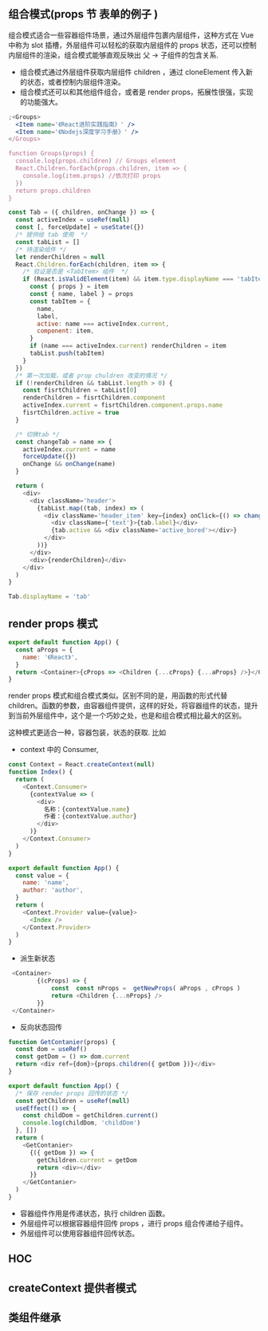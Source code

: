 ## 组合模式(props 节 表单的例子 )

组合模式适合一些容器组件场景，通过外层组件包裹内层组件，这种方式在 Vue 中称为 slot 插槽，外层组件可以轻松的获取内层组件的 props 状态，还可以控制内层组件的渲染，组合模式能够直观反映出 父 -> 子组件的包含关系.

- 组合模式通过外层组件获取内层组件 children ，通过 cloneElement 传入新的状态，或者控制内层组件渲染。
- 组合模式还可以和其他组件组合，或者是 render props，拓展性很强，实现的功能强大。

```jsx
;<Groups>
  <Item name='《React进阶实践指南》' />
  <Item name='《Nodejs深度学习手册》' />
</Groups>

function Groups(props) {
  console.log(props.children) // Groups element
  React.Children.forEach(props.children, item => {
    console.log(item.props) //依次打印 props
  })
  return props.children
}
```

```js
const Tab = ({ children, onChange }) => {
  const activeIndex = useRef(null)
  const [, forceUpdate] = useState({})
  /* 提供给 tab 使用  */
  const tabList = []
  /* 待渲染组件 */
  let renderChildren = null
  React.Children.forEach(children, item => {
    /* 验证是否是 <TabItem> 组件  */
    if (React.isValidElement(item) && item.type.displayName === 'tabItem') {
      const { props } = item
      const { name, label } = props
      const tabItem = {
        name,
        label,
        active: name === activeIndex.current,
        component: item,
      }
      if (name === activeIndex.current) renderChildren = item
      tabList.push(tabItem)
    }
  })
  /* 第一次加载，或者 prop chuldren 改变的情况 */
  if (!renderChildren && tabList.length > 0) {
    const fisrtChildren = tabList[0]
    renderChildren = fisrtChildren.component
    activeIndex.current = fisrtChildren.component.props.name
    fisrtChildren.active = true
  }

  /* 切换tab */
  const changeTab = name => {
    activeIndex.current = name
    forceUpdate({})
    onChange && onChange(name)
  }

  return (
    <div>
      <div className='header'>
        {tabList.map((tab, index) => (
          <div className='header_item' key={index} onClick={() => changeTab(tab.name)}>
            <div className={'text'}>{tab.label}</div>
            {tab.active && <div className='active_bored'></div>}
          </div>
        ))}
      </div>
      <div>{renderChildren}</div>
    </div>
  )
}

Tab.displayName = 'tab'
```

## render props 模式

```js
export default function App() {
  const aProps = {
    name: '《React》',
  }
  return <Container>{cProps => <Children {...cProps} {...aProps} />}</Container>
}
```

render props 模式和组合模式类似。区别不同的是，用函数的形式代替 children。函数的参数，由容器组件提供，这样的好处，将容器组件的状态，提升到当前外层组件中，这个是一个巧妙之处，也是和组合模式相比最大的区别。

这种模式更适合一种，容器包装，状态的获取. 比如

- context 中的 Consumer,

```js
const Context = React.createContext(null)
function Index() {
  return (
    <Context.Consumer>
      {contextValue => (
        <div>
          名称：{contextValue.name}
          作者：{contextValue.author}
        </div>
      )}
    </Context.Consumer>
  )
}

export default function App() {
  const value = {
    name: 'name',
    author: 'author',
  }
  return (
    <Context.Provider value={value}>
      <Index />
    </Context.Provider>
  )
}
```

- 派生新状态

```js
 <Container>
        {(cProps) => {
            const  const nProps =  getNewProps( aProps , cProps )
            return <Children {...nProps} />
        }}
 </Container>
```

- 反向状态回传

```js
function GetContanier(props) {
  const dom = useRef()
  const getDom = () => dom.current
  return <div ref={dom}>{props.children({ getDom })}</div>
}

export default function App() {
  /* 保存 render props 回传的状态 */
  const getChildren = useRef(null)
  useEffect(() => {
    const childDom = getChildren.current()
    console.log(childDom, 'childDom')
  }, [])
  return (
    <GetContanier>
      {({ getDom }) => {
        getChildren.current = getDom
        return <div></div>
      }}
    </GetContanier>
  )
}
```
- 容器组件作用是传递状态，执行 children 函数。
- 外层组件可以根据容器组件回传 props ，进行 props 组合传递给子组件。
- 外层组件可以使用容器组件回传状态。

## HOC

## createContext 提供者模式

## 类组件继承